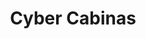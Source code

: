 ---
title: "Cyber Cabinas"
url: /guayaquil/cyber-cabinas-dr-carlos-guevara-moreno/
shop: Allgemein
---